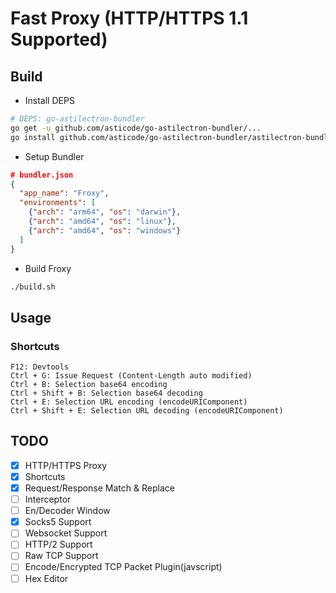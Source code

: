 # Fast Proxy (HTTP/HTTPS 1.1 Supported)
## Build
- Install DEPS
```bash
# DEPS: go-astilectron-bundler
go get -u github.com/asticode/go-astilectron-bundler/...
go install github.com/asticode/go-astilectron-bundler/astilectron-bundler
```

- Setup Bundler
```json
# bundler.json
{
  "app_name": "Froxy",
  "environments": [
    {"arch": "arm64", "os": "darwin"},
    {"arch": "amd64", "os": "linux"},
    {"arch": "amd64", "os": "windows"}
  ]
}
```

- Build Froxy
```bash
./build.sh
```

## Usage
### Shortcuts
```
F12: Devtools
Ctrl + G: Issue Request (Content-Length auto modified)
Ctrl + B: Selection base64 encoding
Ctrl + Shift + B: Selection base64 decoding
Ctrl + E: Selection URL encoding (encodeURIComponent)
Ctrl + Shift + E: Selection URL decoding (encodeURIComponent)
```

## TODO
- [x] HTTP/HTTPS Proxy
- [x] Shortcuts
- [x] Request/Response Match & Replace
- [ ] Interceptor
- [ ] En/Decoder Window
- [x] Socks5 Support
- [ ] Websocket Support
- [ ] HTTP/2 Support
- [ ] Raw TCP Support
- [ ] Encode/Encrypted TCP Packet Plugin(javscript)
- [ ] Hex Editor